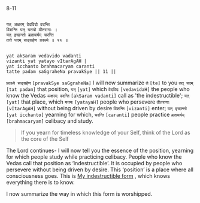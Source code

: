 ## <a name='_11'></a>
8-11


```shloka-sa

यत् अक्षरम् वेदविदो वदन्ति
विशन्ति यत् यतयो वीतरागाः ।
यत् इच्छन्तो ब्रह्मचर्यम् चरन्ति
तत्ते पदम् सङ्ग्रहेण प्रवक्ष्ये ॥ ११ ॥

```
```shloka-sa-hk

yat akSaram vedavido vadanti
vizanti yat yatayo vItarAgAH |
yat icchanto brahmacaryam caranti
tatte padam saGgraheNa pravakSye || 11 ||

```
`प्रवक्ष्ये सङ्ग्रहेण` `[pravakSye saGgraheNa]` I will now summarize `ते` `[te]` to you `तत् पदम्` `[tat padam]` that position, `यत्` `[yat]` which `वेदविदः` `[vedavidaH]` the people who know the Vedas `अक्षरम् वदन्ति` `[akSaram vadanti]` call as 'the indestructible'; `यत्` `[yat]` that place, which `यतयः` `[yatayaH]` people who persevere `वीतरागाः` `[vItarAgAH]` without being driven by desire `विशन्ति` `[vizanti]` enter; `यत् इच्छन्तो` `[yat icchanto]` yearning for which, `चरन्ति` `[caranti]` people practice `ब्रह्मचर्यम्` `[brahmacaryam]` celibacy and study.


<a name='applnote_138'></a>
> If you yearn for timeless knowledge of your Self, think of the Lord as the core of the Self



The Lord continues- I will now tell you the essence of the position, yearning for which people study while practicing celibacy. People who know the Vedas call that position as ‘indestructible’. It is occupied by people who persevere without being driven by desire. This ‘position’ is a place where all consciousness goes. This is 
[My indestructible form](7-5.md#consciousness_nature_of_the_Lord)
, which knows everything there is to know. 

I now summarize the way in which this form is worshipped.



